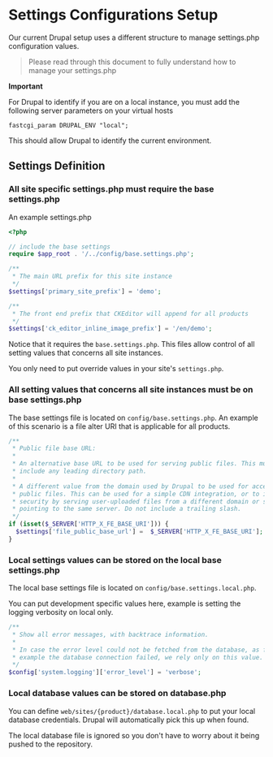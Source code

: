 # Settings Configurations Setup

Our current Drupal setup uses a different structure to manage settings.php
configuration values.

> Please read through this document to fully understand how to manage your
> settings.php

**Important**

For Drupal to identify if you are on a local instance, you must add the following
server parameters on your virtual hosts

```nginx
fastcgi_param DRUPAL_ENV "local";
```

This should allow Drupal to identify the current environment.

## Settings Definition

### All site specific settings.php must require the base settings.php

An example settings.php

```php
<?php

// include the base settings
require $app_root . '/../config/base.settings.php';

/**
 * The main URL prefix for this site instance
 */
$settings['primary_site_prefix'] = 'demo';

/**
 * The front end prefix that CKEditor will append for all products
 */
$settings['ck_editor_inline_image_prefix'] = '/en/demo';
```

Notice that it requires the `base.settings.php`. This files allow control
of all setting values that concerns all site instances.

You only need to put override values in your site's `settings.php`.

### All setting values that concerns all site instances must be on base settings.php

The base settings file is located on `config/base.settings.php`.
An example of this scenario is a file alter URI that is applicable for all products.

```php
/**
 * Public file base URL:
 *
 * An alternative base URL to be used for serving public files. This must
 * include any leading directory path.
 *
 * A different value from the domain used by Drupal to be used for accessing
 * public files. This can be used for a simple CDN integration, or to improve
 * security by serving user-uploaded files from a different domain or subdomain
 * pointing to the same server. Do not include a trailing slash.
 */
if (isset($_SERVER['HTTP_X_FE_BASE_URI'])) {
  $settings['file_public_base_url'] =  $_SERVER['HTTP_X_FE_BASE_URI'];
}
```

### Local settings values can be stored on the local base settings.php

The local base settings file is located on `config/base.settings.local.php`.

You can put development specific values here, example is setting the logging
verbosity on local only.

```php
/** 
 * Show all error messages, with backtrace information. 
 * 
 * In case the error level could not be fetched from the database, as for 
 * example the database connection failed, we rely only on this value. 
 */ 
$config['system.logging']['error_level'] = 'verbose';
```

### Local database values can be stored on database.php

You can define `web/sites/{product}/database.local.php` to put your local
database credentials. Drupal will automatically pick this up when found.

The local database file is ignored so you don't have to worry about it being
pushed to the repository.
